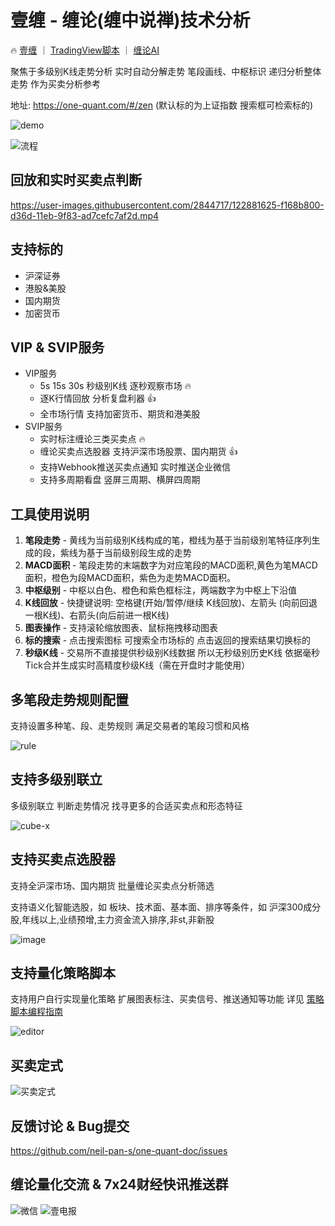
# 壹缠 - 缠论(缠中说禅)技术分析

🔥 [壹缠](https://one-quant.com)  ｜  [TradingView脚本](https://one-quant.com/tradingview)  ｜  [缠论AI](https://one-quant.com/ai)

聚焦于多级别K线走势分析 实时自动分解走势 笔段画线、中枢标识 递归分析整体走势 作为买卖分析参考

地址: <https://one-quant.com/#/zen> (默认标的为上证指数 搜索框可检索标的)

![demo](https://user-images.githubusercontent.com/2844717/221420331-4ad2b90b-6d70-4447-b795-e7d4c8c1e84a.png)

![流程](https://user-images.githubusercontent.com/2844717/221420356-6e088ec0-9019-45c4-a03c-307ca270aaaa.png)

## 回放和实时买卖点判断

https://user-images.githubusercontent.com/2844717/122881625-f168b800-d36d-11eb-9f83-ad7cefc7af2d.mp4

## 支持标的 

- 沪深证券
- 港股&美股
- 国内期货
- 加密货币

## VIP & SVIP服务

- VIP服务
  - 5s 15s 30s 秒级别K线 逐秒观察市场 🔥
  - 逐K行情回放 分析复盘利器 👍
  - 全市场行情 支持加密货币、期货和港美股
- SVIP服务
  - 实时标注缠论三类买卖点 🔥
  - 缠论买卖点选股器 支持沪深市场股票、国内期货 👍
  - 支持Webhook推送买卖点通知 实时推送企业微信
  - 支持多周期看盘 竖屏三周期、横屏四周期

## 工具使用说明

1. **笔段走势** - 黄线为当前级别K线构成的笔，橙线为基于当前级别笔特征序列生成的段，紫线为基于当前级别段生成的走势
2. **MACD面积** - 笔段走势的末端数字为对应笔段的MACD面积,黄色为笔MACD面积，橙色为段MACD面积，紫色为走势MACD面积。
3. **中枢级别** - 中枢以白色、橙色和紫色框标注，两端数字为中枢上下沿值
4. **K线回放** - 快捷键说明: 空格键(开始/暂停/继续 K线回放)、左箭头 (向前回退一根K线)、右箭头(向后前进一根K线)
5. **图表操作** - 支持滚轮缩放图表、鼠标拖拽移动图表
6. **标的搜索** - 点击搜索图标 可搜索全市场标的 点击返回的搜索结果切换标的
7. **秒级K线** - 交易所不直接提供秒级别K线数据 所以无秒级别历史K线 依据毫秒Tick合并生成实时高精度秒级K线（需在开盘时才能使用）

## 多笔段走势规则配置

支持设置多种笔、段、走势规则 满足交易者的笔段习惯和风格

![rule](https://user-images.githubusercontent.com/2844717/221420409-a39b84ad-0203-4488-b7d6-86b2b8e55626.png)

## 支持多级别联立

多级别联立 判断走势情况 找寻更多的合适买卖点和形态特征

![cube-x](https://user-images.githubusercontent.com/2844717/221420424-be133e75-dd36-4470-8ecb-9c487b15dff6.png)

## 支持买卖点选股器

支持全沪深市场、国内期货 批量缠论买卖点分析筛选

支持语义化智能选股，如 板块、技术面、基本面、排序等条件，如 沪深300成分股,年线以上,业绩预增,主力资金流入排序,非st,非新股

![image](https://user-images.githubusercontent.com/2844717/125045875-0c5a5c80-e0d0-11eb-89ec-2b126cefb47f.png)


## 支持量化策略脚本

支持用户自行实现量化策略 扩展图表标注、买卖信号、推送通知等功能 详见 [策略脚本编程指南](https://github.com/neil-pan-s/one-quant-doc/blob/main/PROGRAM.md)

![editor](https://user-images.githubusercontent.com/2844717/221420443-bb5b5b17-16c7-4a58-be76-fed41594f119.png)

## 买卖定式

![买卖定式](https://user-images.githubusercontent.com/2844717/221420457-904971fc-22e6-4314-a644-42ab989ce37f.jpg)


## 反馈讨论 & Bug提交

<https://github.com/neil-pan-s/one-quant-doc/issues>

## 缠论量化交流 & 7x24财经快讯推送群

![微信](https://user-images.githubusercontent.com/2844717/221420501-d2754ca6-330b-4dca-b1f7-15b550afcec0.png "缠论交流&量化交流")
![壹电报](https://user-images.githubusercontent.com/2844717/221420537-67468ff1-deb6-4a4d-85ea-367fb090f4d9.jpg "加入7x24财经快讯群 尽览全球实时财经快讯")
